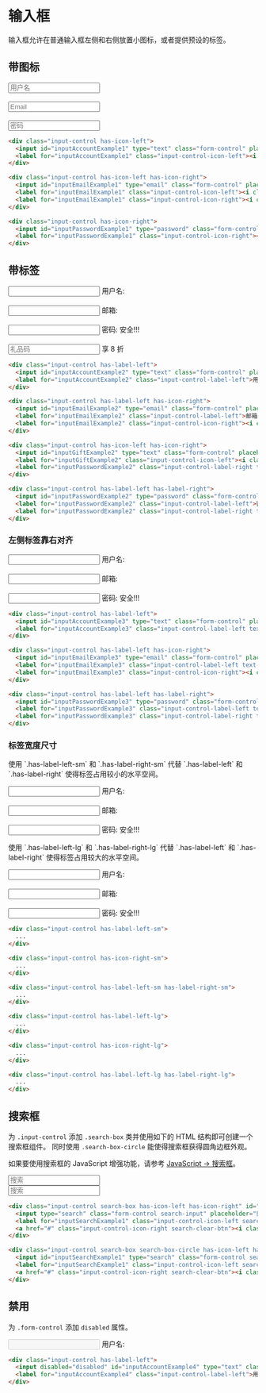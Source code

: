 # 输入框

输入框允许在普通输入框左侧和右侧放置小图标，或者提供预设的标签。

## 带图标

<div class="example">
  <div class="row">
    <div class="col-md-6">
      <div class="input-control has-icon-left">
        <input id="inputAccountExample1" type="text" class="form-control" placeholder="用户名">
        <label for="inputAccountExample1" class="input-control-icon-left"><i class="icon icon-user "></i></label>
      </div>
      <br />
      <div class="input-control has-icon-left has-icon-right">
        <input id="inputEmailExample1" type="email" class="form-control" placeholder="Email">
        <label for="inputEmailExample1" class="input-control-icon-left"><i class="icon icon-envelope "></i></label>
        <label for="inputEmailExample1" class="input-control-icon-right"><i class="icon icon-check"></i></label>
      </div>
      <br />
      <div class="input-control has-icon-right">
        <input id="inputPasswordExample1" type="password" class="form-control" placeholder="密码">
        <label for="inputPasswordExample1" class="input-control-icon-right"><i class="icon icon-key"></i></label>
      </div>
    </div>
  </div>
</div>

```html
<div class="input-control has-icon-left">
  <input id="inputAccountExample1" type="text" class="form-control" placeholder="用户名">
  <label for="inputAccountExample1" class="input-control-icon-left"><i class="icon icon-user "></i></label>
</div>
```

```html
<div class="input-control has-icon-left has-icon-right">
  <input id="inputEmailExample1" type="email" class="form-control" placeholder="Email">
  <label for="inputEmailExample1" class="input-control-icon-left"><i class="icon icon-envelope "></i></label>
  <label for="inputEmailExample1" class="input-control-icon-right"><i class="icon icon-check"></i></label>
</div>
```

```html
<div class="input-control has-icon-right">
  <input id="inputPasswordExample1" type="password" class="form-control" placeholder="密码">
  <label for="inputPasswordExample1" class="input-control-icon-right"><i class="icon icon-key"></i></label>
</div>
```

## 带标签

<div class="example">
  <div class="row">
    <div class="col-md-6">
      <div class="input-control has-label-left">
        <input id="inputAccountExample2" type="text" class="form-control" placeholder="">
        <label for="inputAccountExample2" class="input-control-label-left">用户名:</label>
      </div>
      <br />
      <div class="input-control has-label-left has-icon-right">
        <input id="inputEmailExample2" type="email" class="form-control" placeholder="">
        <label for="inputEmailExample2" class="input-control-label-left">邮箱:</label>
        <label for="inputEmailExample2" class="input-control-icon-right"><i class="icon icon-check"></i></label>
      </div>
      <br />
      <div class="input-control has-label-left has-label-right">
        <input id="inputPasswordExample2" type="password" class="form-control" placeholder="">
        <label for="inputPasswordExample2" class="input-control-label-left">密码:</label>
        <label for="inputPasswordExample2" class="input-control-label-right text-right text-success">安全!!!</label>
      </div>
      <br />
      <div class="input-control has-icon-left has-icon-right">
        <input id="inputGiftExample2" type="text" class="form-control" placeholder="礼品码">
        <label for="inputGiftExample2" class="input-control-icon-left"><i class="icon icon-gift"></i></label>
        <label for="inputPasswordExample2" class="input-control-label-right text-right text-red">享 8 折</label>
      </div>
    </div>
  </div>
</div>

```html
<div class="input-control has-label-left">
  <input id="inputAccountExample2" type="text" class="form-control" placeholder="">
  <label for="inputAccountExample2" class="input-control-label-left">用户名:</label>
</div>
```

```html
<div class="input-control has-label-left has-icon-right">
  <input id="inputEmailExample2" type="email" class="form-control" placeholder="">
  <label for="inputEmailExample2" class="input-control-label-left">邮箱:</label>
  <label for="inputEmailExample2" class="input-control-icon-right"><i class="icon icon-check"></i></label>
</div>
```

```html
<div class="input-control has-icon-left has-icon-right">
  <input id="inputGiftExample2" type="text" class="form-control" placeholder="礼品码">
  <label for="inputGiftExample2" class="input-control-icon-left"><i class="icon icon-gift"></i></label>
  <label for="inputPasswordExample2" class="input-control-label-right text-right text-red">享 8 折</label>
</div>
```

```html
<div class="input-control has-label-left has-label-right">
  <input id="inputPasswordExample2" type="password" class="form-control" placeholder="">
  <label for="inputPasswordExample2" class="input-control-label-left">密码:</label>
  <label for="inputPasswordExample2" class="input-control-label-right text-right text-success">安全!!!</label>
</div>
```

### 左侧标签靠右对齐

<div class="example">
  <div class="row">
    <div class="col-md-6">
      <div class="input-control has-label-left">
        <input id="inputAccountExample3" type="text" class="form-control" placeholder="">
        <label for="inputAccountExample3" class="input-control-label-left text-right">用户名:</label>
      </div>
      <br />
      <div class="input-control has-label-left has-icon-right">
        <input id="inputEmailExample3" type="email" class="form-control" placeholder="">
        <label for="inputEmailExample3" class="input-control-label-left text-right">邮箱:</label>
        <label for="inputEmailExample3" class="input-control-icon-right"><i class="icon icon-check"></i></label>
      </div>
      <br />
      <div class="input-control has-label-left has-label-right">
        <input id="inputPasswordExample3" type="password" class="form-control" placeholder="">
        <label for="inputPasswordExample3" class="input-control-label-left text-right">密码:</label>
        <label for="inputPasswordExample3" class="input-control-label-right text-right text-success">安全!!!</label>
      </div>
    </div>
  </div>
</div>

```html
<div class="input-control has-label-left">
  <input id="inputAccountExample3" type="text" class="form-control" placeholder="">
  <label for="inputAccountExample3" class="input-control-label-left text-right">用户名:</label>
</div>
```

```html
<div class="input-control has-label-left has-icon-right">
  <input id="inputEmailExample3" type="email" class="form-control" placeholder="">
  <label for="inputEmailExample3" class="input-control-label-left text-right">邮箱:</label>
  <label for="inputEmailExample3" class="input-control-icon-right"><i class="icon icon-check"></i></label>
</div>
```

```html
<div class="input-control has-label-left has-label-right">
  <input id="inputPasswordExample3" type="password" class="form-control" placeholder="">
  <label for="inputPasswordExample3" class="input-control-label-left text-right">密码:</label>
  <label for="inputPasswordExample3" class="input-control-label-right text-right text-success">安全!!!</label>
</div>
```

### 标签宽度尺寸

<div class="example">
  <div class="row">
    <div class="col-md-6">
      <p>使用 `.has-label-left-sm` 和 `.has-label-right-sm` 代替 `.has-label-left` 和 `.has-label-right` 使得标签占用较小的水平空间。</p>
      <div class="input-control has-label-left-sm">
        <input id="inputAccountExample4" type="text" class="form-control" placeholder="">
        <label for="inputAccountExample4" class="input-control-label-left text-right">用户名:</label>
      </div>
      <br />
      <div class="input-control has-label-left-sm has-icon-right-sm">
        <input id="inputEmailExample4" type="email" class="form-control" placeholder="">
        <label for="inputEmailExample4" class="input-control-label-left text-right">邮箱:</label>
        <label for="inputEmailExample4" class="input-control-icon-right"><i class="icon icon-check"></i></label>
      </div>
      <br />
      <div class="input-control has-label-left-sm has-label-right-sm">
        <input id="inputPasswordExample4" type="password" class="form-control" placeholder="">
        <label for="inputPasswordExample4" class="input-control-label-left text-right">密码:</label>
        <label for="inputPasswordExample4" class="input-control-label-right text-right text-success">安全!!!</label>
      </div>
    </div>
    <div class="col-md-6">
      <p>使用 `.has-label-left-lg` 和 `.has-label-right-lg` 代替 `.has-label-left` 和 `.has-label-right` 使得标签占用较大的水平空间。</p>
      <div class="input-control has-label-left-lg">
        <input id="inputAccountExample5" type="text" class="form-control" placeholder="">
        <label for="inputAccountExample5" class="input-control-label-left text-right">用户名:</label>
      </div>
      <br />
      <div class="input-control has-label-left-lg has-icon-right-lg">
        <input id="inputEmailExample5" type="email" class="form-control" placeholder="">
        <label for="inputEmailExample5" class="input-control-label-left text-right">邮箱:</label>
        <label for="inputEmailExample5" class="input-control-icon-right"><i class="icon icon-check"></i></label>
      </div>
      <br />
      <div class="input-control has-label-left-lg has-label-right-lg">
        <input id="inputPasswordExample5" type="password" class="form-control" placeholder="">
        <label for="inputPasswordExample5" class="input-control-label-left text-right">密码:</label>
        <label for="inputPasswordExample5" class="input-control-label-right text-right text-success">安全!!!</label>
      </div>
    </div>
  </div>
</div>

```html
<div class="input-control has-label-left-sm">
  ...
</div>
```

```html
<div class="input-control has-icon-right-sm">
  ...
</div>
```

```html
<div class="input-control has-label-left-sm has-label-right-sm">
  ...
</div>
```

```html
<div class="input-control has-label-left-lg">
  ...
</div>
```

```html
<div class="input-control has-icon-right-lg">
  ...
</div>
```

```html
<div class="input-control has-label-left-lg has-label-right-lg">
  ...
</div>
```

## 搜索框

为 `.input-control` 添加 `.search-box` 类并使用如下的 HTML 结构即可创建一个搜索框组件。
同时使用 `.search-box-circle` 能使得搜索框获得圆角边框外观。

如果要使用搜索框的 JavaScript 增强功能，请参考 [JavaScript -> 搜索框](#javascript/searchbox)。

<div class="example">
  <div class="row">
    <div class="col-md-6">
      <div class="input-control search-box has-icon-left has-icon-right" id="searchboxExample">
        <input id="inputSearchExample1" type="search" class="form-control search-input" placeholder="搜索">
        <label for="inputSearchExample1" class="input-control-icon-left search-icon"><i class="icon icon-search"></i></label>
        <a href="#" class="input-control-icon-right search-clear-btn"><i class="icon icon-remove"></i></a>
      </div>
    </div>
    <div class="col-md-6">
      <div class="input-control search-box search-box-circle has-icon-left has-icon-right" id="searchboxExample">
        <input id="inputSearchExample2" type="search" class="form-control search-input" placeholder="搜索">
        <label for="inputSearchExample2" class="input-control-icon-left search-icon"><i class="icon icon-search"></i></label>
        <a href="#" class="input-control-icon-right search-clear-btn"><i class="icon icon-remove"></i></a>
      </div>
    </div>
  </div>
</div>

```html
<div class="input-control search-box has-icon-left has-icon-right" id="searchboxExample">
  <input type="search" class="form-control search-input" placeholder="搜索">
  <label for="inputSearchExample1" class="input-control-icon-left search-icon"><i class="icon icon-search"></i></label>
  <a href="#" class="input-control-icon-right search-clear-btn"><i class="icon icon-remove"></i></a>
</div>
```


```html
<div class="input-control search-box search-box-circle has-icon-left has-icon-right" id="searchboxExample">
  <input id="inputSearchExample1" type="search" class="form-control search-input" placeholder="搜索">
  <label for="inputSearchExample1" class="input-control-icon-left search-icon"><i class="icon icon-search"></i></label>
  <a href="#" class="input-control-icon-right search-clear-btn"><i class="icon icon-remove"></i></a>
</div>
```

## 禁用

为 `.form-control` 添加 `disabled` 属性。

<div class="example">
  <div class="row">
    <div class="col-md-6">
      <div class="input-control has-label-left">
        <input disabled="disabled" id="inputAccountExample6" type="text" class="form-control" placeholder="">
        <label for="inputAccountExample6" class="input-control-label-left">用户名:</label>
      </div>
    </div>
  </div>
</div>

```html
<div class="input-control has-label-left">
  <input disabled="disabled" id="inputAccountExample4" type="text" class="form-control" placeholder="">
  <label for="inputAccountExample4" class="input-control-label-left">用户名:</label>
</div>
```
